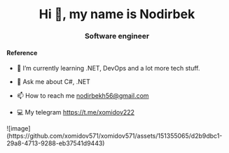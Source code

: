 <h1 align="center">Hi 👋, my name is Nodirbek</h1>
<h3 align="center"> Software engineer </h3>
<h4 align="left"> Reference </h4>

- 🌱 I’m currently learning .NET, DevOps and a lot more tech stuff.

- 💬 Ask me about C#, .NET

- 📫 How to reach me nodirbekh56@gmail.com

- 💻 My telegram https://t.me/xomidov222

<!---
xomidov571/xomidov571 is a ✨ special ✨ repository because its `README.md` (this file) appears on your GitHub profile.
You can click the Preview link to take a look at your changes.
--->![image](https://github.com/xomidov571/xomidov571/assets/151355065/d2b9dbc1-29a8-4713-9288-eb37541d9443)
